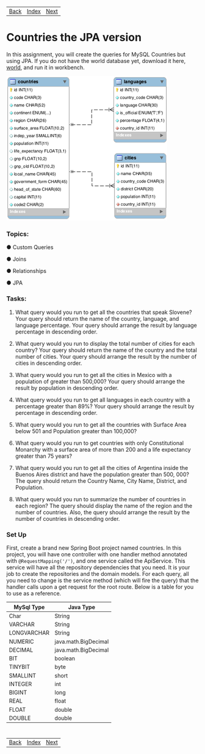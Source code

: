 <table width="100%">
    <tr>
        <td><a href="./002_Joins.md">Back</a></td>
        <td><a href="../Index.md">Index</a></td>
        <td><a href="./004_Self_Join.md">Next</a></td>
    </tr>
</table>

#

#   Countries the JPA version
In this assignment, you will create the queries for MySQL Countries but using JPA. If you do not have the world database yet, download it here, [world](http://s3.amazonaws.com/General_V88/boomyeah/company_209/chapter_3569/handouts/chapter3569_5432_world.sql), and run it in workbench.

<img src="./../../000_img/Screen-Shot-2013-10-09-at-3.16.31-PM.png">

### __Topics:__
● Custom Queries

● Joins

● Relationships

● JPA

### __Tasks:__
1.  What query would you run to get all the countries that speak Slovene? Your query should return the name of the country, language, and language percentage. Your query should arrange the result by language percentage in descending order.

2.  What query would you run to display the total number of cities for each country? Your query should return the name of the country and the total number of cities. Your query should arrange the result by the number of cities in descending order.

3.  What query would you run to get all the cities in Mexico with a population of greater than 500,000? Your query should arrange the result by population in descending order.

4.  What query would you run to get all languages in each country with a percentage greater than 89%? Your query should arrange the result by percentage in descending order.

5.  What query would you run to get all the countries with Surface Area below 501 and Population greater than 100,000?

6.  What query would you run to get countries with only Constitutional Monarchy with a surface area of more than 200 and a life expectancy greater than 75 years?

7.  What query would you run to get all the cities of Argentina inside the Buenos Aires district and have the population greater than 500, 000? The query should return the Country Name, City Name, District, and Population.

8.  What query would you run to summarize the number of countries in each region? The query should display the name of the region and the number of countries. Also, the query should arrange the result by the number of countries in descending order.

### __Set Up__
First, create a brand new Spring Boot project named countries. In this project, you will have one controller with one handler method annotated with `@RequestMapping('/')`, and one service called the ApiService. This service will have all the repository dependencies that you need. It is your job to create the repositories and the domain models. For each query, all you need to change is the service method (which will fire the query) that the handler calls upon a get request for the root route. Below is a table for you to use as a reference.

MySql Type      |   	Java Type
  ---           |       ---
Char            |	    String
VARCHAR	        |       String
LONGVARCHAR	        |       String
NUMERIC	        |       java.math.BigDecimal
DECIMAL     |       	java.math.BigDecimal
BIT     |       	boolean
TINYBIT     |       	byte
SMALLINT	        |       short
INTEGER	        |       int
BIGINT	        |       long
REAL	        |       float
FLOAT	        |       double
DOUBLE	        |       double


#

[]()
<table width="100%">
    <tr>
        <td><a href="./002_Joins.md">Back</a></td>
        <td><a href="../Index.md">Index</a></td>
        <td><a href="./004_Self_Join.md">Next</a></td>
    </tr>
</table>